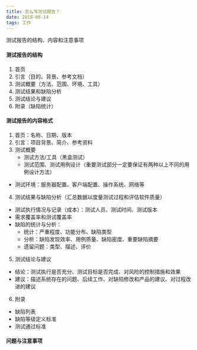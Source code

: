 ```yaml
---
title: 怎么写测试报告？
date: 2018-05-14
tags: 工作
---
```


测试报告的结构、内容和注意事项
 <!-- more -->

#### 测试报告的结构
 1. 首页
 2. 引言（目的、背景、参考文档）
 3. 测试概要（方法、范围、环境、工具）
 4. 测试结果和缺陷分析
 5. 测试结论与建议
 6. 附录（缺陷统计）

#### 测试报告的内容格式
 1. 首页：名称、日期、版本
 2. 引言：项目背景、简介、参考资料
 3. 测试概要
 	- 测试方法/工具（黑盒测试）
 	- 测试范围、测试用例设计（重要测试部分一定要保证有两种以上不同的用例设计方法）
  - 测试环境：服务器配置、客户端配置、操作系统、网络等
 4. 测试结果与缺陷分析（汇总数据以度量测试过程和评估软件质量）
  - 测试执行情况与记录（成本）：测试人员、测试时间、测试版本
  - 需求覆盖率和测试覆盖率
  - 缺陷的统计与分析：
    - 统计：严重程度、功能分布、缺陷类型
    - 分析：缺陷发现效率、用例质量、缺陷密度、重要缺陷摘要
    - 遗留问题：类型、描述、评价
 5. 测试结论与建议
  - 结论：测试执行是否充分、测试目标是否完成、对风险的控制措施和效果
  - 建议：描述系统存在的问题、后续工作、对缺陷修改和产品的建议、对过程改进的建议
 6. 附录
  - 缺陷列表
  - 缺陷等级定义标准
  - 测试通过标准

#### 问题与注意事项
